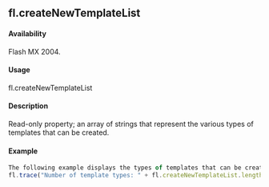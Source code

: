 ## fl.createNewTemplateList

#### Availability

Flash MX 2004.

#### Usage

fl.createNewTemplateList

#### Description

Read-only property; an array of strings that represent the various types of templates that can be created.

#### Example

```javascript
The following example displays the types of templates that can be created, in the Output panel:
fl.trace("Number of template types: " + fl.createNewTemplateList.length); for (i = 0; i \< fl.createNewTemplateList.length; i++) fl.trace("type: " + fl.createNewTemplateList\[i\]);

```
